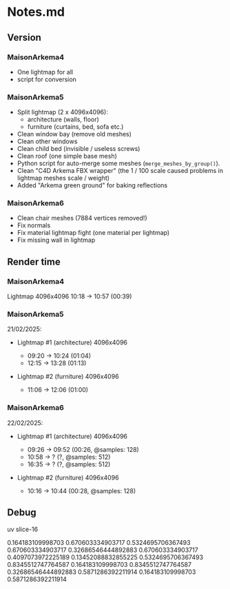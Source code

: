 # Notes.md

## Version

### MaisonArkema4
- One lightmap for all
- script for conversion

### MaisonArkema5
- Split lightmap (2 x 4096x4096): 
  - architecture (walls, floor)
  - furniture (curtains, bed, sofa etc.)
- Clean window bay (remove old meshes)
- Clean other windows
- Clean child bed (invisible / useless screws)
- Clean roof (one simple base mesh)
- Python script for auto-merge some meshes (`merge_meshes_by_group()`).
- Clean "C4D Arkema FBX wrapper" (the 1 / 100 scale caused problems in lightmap meshes scale / weight) 
- Added "Arkema green ground" for baking reflections

### MaisonArkema6
- Clean chair meshes (7884 vertices removed!)
- Fix normals
- Fix material lightmap fight (one material per lightmap)
- Fix missing wall in lightmap

## Render time

### MaisonArkema4
Lightmap 4096x4096
10:18 -> 10:57 (00:39)

### MaisonArkema5
21/02/2025: 

- Lightmap #1 (architecture) 4096x4096  
  - 09:20 -> 10:24 (01:04)
  - 12:15 -> 13:28 (01:13)

- Lightmap #2 (furniture) 4096x4096  
  - 11:06 -> 12:06 (01:00)

### MaisonArkema6
22/02/2025: 

- Lightmap #1 (architecture) 4096x4096
  - 09:26 -> 09:52 (00:26, @samples: 128)
  - 10:58 -> ? (?, @samples: 512)
  - 16:35 -> ? (?, @samples: 512)


- Lightmap #2 (furniture) 4096x4096  
  - 10:16 -> 10:44 (00:28, @samples: 128)

## Debug

uv slice-16

0.164183109998703
0.670603334903717
0.5324695706367493
0.670603334903717
0.32686546444892883
0.670603334903717
0.4097073972225189
0.13452088832855225
0.5324695706367493
0.8345512747764587
0.164183109998703
0.8345512747764587
0.32686546444892883
0.5871286392211914
0.164183109998703
0.5871286392211914
